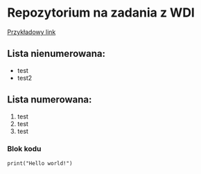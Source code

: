 # Repozytorium na zadania z WDI

[Przykładowy link](https://pages.github.com/)


## Lista nienumerowana:
- test
- test2

## Lista numerowana:
1. test
2. test
3. test

### Blok kodu
```
print("Hello world!")
```

